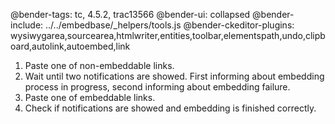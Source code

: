 @bender-tags: tc, 4.5.2, trac13566
@bender-ui: collapsed
@bender-include: ../../embedbase/_helpers/tools.js
@bender-ckeditor-plugins: wysiwygarea,sourcearea,htmlwriter,entities,toolbar,elementspath,undo,clipboard,autolink,autoembed,link

1. Paste one of non-embeddable links.
1. Wait until two notifications are showed. First informing about embedding process in progress, second informing about embedding failure.
1. Paste one of embeddable links.
1. Check if notifications are showed and embedding is finished correctly.
